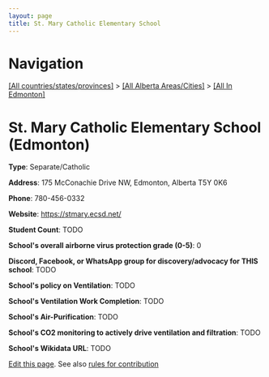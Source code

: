 ```yaml
---
layout: page
title: St. Mary Catholic Elementary School
---
```

# Navigation

[[All countries/states/provinces]](../../..) > [[All Alberta Areas/Cities]](../..) > [[All In Edmonton]](..)

# St. Mary Catholic Elementary School (Edmonton)

**Type**: Separate/Catholic

**Address**: 175 McConachie Drive NW, Edmonton, Alberta T5Y 0K6

**Phone**: 780-456-0332

**Website**: <https://stmary.ecsd.net/>

**Student Count**: TODO

**School's overall airborne virus protection grade (0-5)**: 0

**Discord, Facebook, or WhatsApp group for discovery/advocacy for THIS school**: TODO

**School's policy on Ventilation**: TODO

**School's Ventilation Work Completion**: TODO

**School's Air-Purification**: TODO

**School's CO2 monitoring to actively drive ventilation and filtration**: TODO

**School's Wikidata URL**: TODO


[Edit this page](https://github.com/ventilate-schools/AB/edit/main/./Edmonton/St._Mary_Catholic_Elementary_School.md). See also [rules for contribution](../../../contribution-rules/)